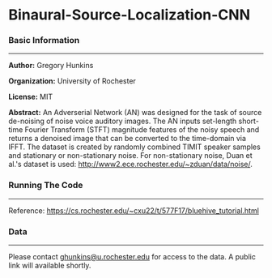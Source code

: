 # Binaural-Source-Localization-CNN

### Basic Information
---
**Author:** Gregory Hunkins

**Organization:** University of Rochester

**License:** MIT

**Abstract:** An Adverserial Network (AN) was designed for the task of source de-noising of noise voice auditory images. The AN inputs set-length short-time Fourier Transform (STFT) magnitude features of the noisy speech and returns a denoised image that can be converted to the time-domain via IFFT. The dataset is created by randomly combined TIMIT speaker samples and stationary or non-stationary noise. For non-stationary noise, Duan et al.'s dataset is used: http://www2.ece.rochester.edu/~zduan/data/noise/.

### Running The Code
---

Reference: https://cs.rochester.edu/~cxu22/t/577F17/bluehive_tutorial.html

### Data
---
Please contact ghunkins@u.rochester.edu for access to the data. A public link will available shortly.
